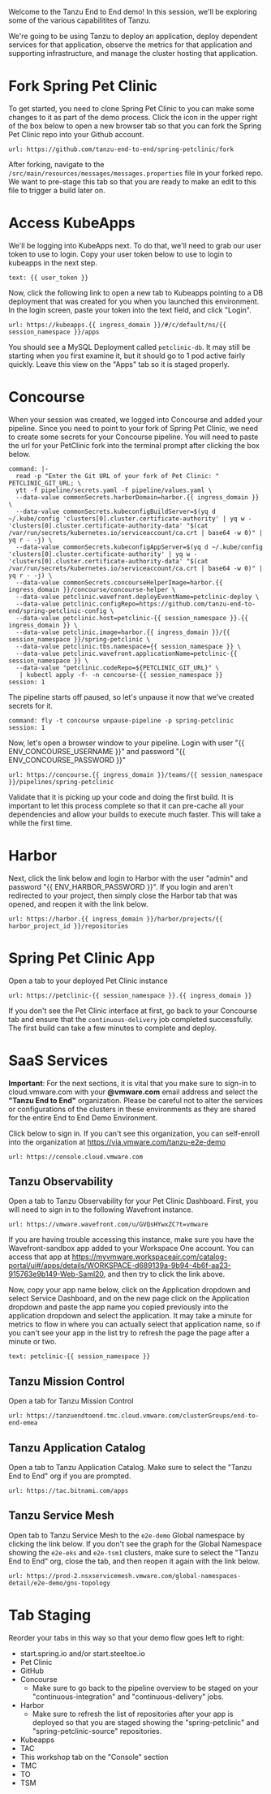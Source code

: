 Welcome to the Tanzu End to End demo!  In this session, we'll be exploring some of the various capabilitites of Tanzu.

We're going to be using Tanzu to deploy an application, deploy dependent services for that application, observe the metrics for that application and supporting infrastructure, and manage the cluster hosting that application.

# Fork Spring Pet Clinic
To get started, you need to clone Spring Pet Clinic to you can make some changes to it as part of the demo process.  Click the icon in the upper right of the box below to open a new browser tab so that you can fork the Spring Pet Clinic repo into your Github account.
```dashboard:open-url
url: https://github.com/tanzu-end-to-end/spring-petclinic/fork
```
After forking, navigate to the `/src/main/resources/messages/messages.properties` file in your forked repo.  We want to pre-stage this tab so that you are ready to make an edit to this file to trigger a build later on.

# Access KubeApps
We'll be logging into KubeApps next.  To do that, we'll need to grab our user token to use to login.  Copy your user token below to use to login to kubeapps in the next step.
```workshop:copy
text: {{ user_token }}
```

Now, click the following link to open a new tab to Kubeapps pointing to a DB deployment that was created for you when you launched this environment. In the login screen, paste your token into the text field, and click "Login".  
```dashboard:open-url
url: https://kubeapps.{{ ingress_domain }}/#/c/default/ns/{{ session_namespace }}/apps
```
You should see a MySQL Deployment called `petclinic-db`.  It may still be starting when you first examine it, but it should go to 1 pod active fairly quickly.  Leave this view on the "Apps" tab so it is staged properly.

# Concourse
When your session was created, we logged into Concourse and added your pipeline.  Since you need to point to your fork of Spring Pet Clinic, we need to create some secrets for your Concourse pipeline.  You will need to paste the url for your PetClinic fork into the terminal prompt after clicking the box below.
```terminal:execute
command: |-
  read -p "Enter the Git URL of your fork of Pet Clinic: " PETCLINIC_GIT_URL; \
  ytt -f pipeline/secrets.yaml -f pipeline/values.yaml \
  --data-value commonSecrets.harborDomain=harbor.{{ ingress_domain }} \
  --data-value commonSecrets.kubeconfigBuildServer=$(yq d ~/.kube/config 'clusters[0].cluster.certificate-authority' | yq w - 'clusters[0].cluster.certificate-authority-data' "$(cat /var/run/secrets/kubernetes.io/serviceaccount/ca.crt | base64 -w 0)" | yq r - -j) \
  --data-value commonSecrets.kubeconfigAppServer=$(yq d ~/.kube/config 'clusters[0].cluster.certificate-authority' | yq w - 'clusters[0].cluster.certificate-authority-data' "$(cat /var/run/secrets/kubernetes.io/serviceaccount/ca.crt | base64 -w 0)" | yq r - -j) \
  --data-value commonSecrets.concourseHelperImage=harbor.{{ ingress_domain }}/concourse/concourse-helper \
  --data-value petclinic.wavefront.deployEventName=petclinic-deploy \
  --data-value petclinic.configRepo=https://github.com/tanzu-end-to-end/spring-petclinic-config \
  --data-value petclinic.host=petclinic-{{ session_namespace }}.{{ ingress_domain }} \
  --data-value petclinic.image=harbor.{{ ingress_domain }}/{{ session_namespace }}/spring-petclinic \
  --data-value petclinic.tbs.namespace={{ session_namespace }} \
  --data-value petclinic.wavefront.applicationName=petclinic-{{ session_namespace }} \
  --data-value "petclinic.codeRepo=${PETCLINIC_GIT_URL}" \
   | kubectl apply -f- -n concourse-{{ session_namespace }}
session: 1
```
The pipeline starts off paused, so let's unpause it now that we've created secrets for it.
```terminal:execute
command: fly -t concourse unpause-pipeline -p spring-petclinic
session: 1
```

Now, let's open a browser window to your pipeline.  Login with user "{{ ENV_CONCOURSE_USERNAME }}" and password "{{ ENV_CONCOURSE_PASSWORD }}"
```dashboard:open-url
url: https://concourse.{{ ingress_domain }}/teams/{{ session_namespace }}/pipelines/spring-petclinic
```
Validate that it is picking up your code and doing the first build.  It is important to let this process complete so that it can pre-cache all your dependencies and allow your builds to execute much faster.  This will take a while the first time.

# Harbor
Next, click the link below and login to Harbor with the user "admin" and password "{{ ENV_HARBOR_PASSWORD }}".  If you login and aren't redirected to your project, then simply close the Harbor tab that was opened, and reopen it with the link below.
```dashboard:open-url
url: https://harbor.{{ ingress_domain }}/harbor/projects/{{ harbor_project_id }}/repositories
```

# Spring Pet Clinic App
Open a tab to your deployed Pet Clinic instance
```dashboard:open-url
url: https://petclinic-{{ session_namespace }}.{{ ingress_domain }}
```
If you don't see the Pet Clinic interface at first, go back to your Concourse tab and ensure that the `continuous-delivery` job completed successfully.  The first build can take a few minutes to complete and deploy.

# SaaS Services
**Important**: For the next sections, it is vital that you  make sure to sign-in to cloud.vmware.com with your **@vmware.com** email address and select the **"Tanzu End to End"** organization.  Please be careful not to alter the services or configurations of the clusters in these environments as they are shared for the entire End to End Demo Environment.

Click below to sign in.  If you can't see this organization, you can self-enroll into the organization at https://via.vmware.com/tanzu-e2e-demo
```dashboard:open-url
url: https://console.cloud.vmware.com
```

## Tanzu Observability
Open a tab to Tanzu Observability for your Pet Clinic Dashboard.  First, you will need to sign in to the following Wavefront instance.
```dashboard:open-url
url: https://vmware.wavefront.com/u/GVQsHYwxZC?t=vmware
```
If you are having trouble accessing this instance, make sure you have the Wavefront-sandbox app added to your Workspace One account.  You can access that app at https://myvmware.workspaceair.com/catalog-portal/ui#/apps/details/WORKSPACE-d689139a-9b94-4b6f-aa23-915763e9b149-Web-Saml20, and then try to click the link above.

Now, copy your app name below, click on the Application dropdown and select Service Dashboard, and on the new page click on the Application dropdown and paste the app name you copied previously into the application dropdown and select the application. It may take a minute for metrics to flow in where you can actually select that application name, so if you can't see your app in the list try to refresh the page the page after a minute or two.
```workshop:copy
text: petclinic-{{ session_namespace }}
```

## Tanzu Mission Control
Open a tab for Tanzu Mission Control
```dashboard:open-url
url: https://tanzuendtoend.tmc.cloud.vmware.com/clusterGroups/end-to-end-emea
```

## Tanzu Application Catalog
Open a tab to Tanzu Application Catalog.  Make sure to select the "Tanzu End to End" org if you are prompted.
```dashboard:open-url
url: https://tac.bitnami.com/apps
```

## Tanzu Service Mesh
Open tab to Tanzu Service Mesh to the `e2e-demo` Global namespace by clicking the link below.  If you don't see the graph for the Global Namespace showing the `e2e-eks` and `e2e-tsm1` clusters, make sure to select the "Tanzu End to End" org, close the tab, and then reopen it again with the link below.
```dashboard:open-url
url: https://prod-2.nsxservicemesh.vmware.com/global-namespaces-detail/e2e-demo/gns-topology
```

# Tab Staging
Reorder your tabs in this way so that your demo flow goes left to right:
* start.spring.io and/or start.steeltoe.io
* Pet Clinic
* GitHub
* Concourse
  * Make sure to go back to the pipeline overview to be staged on your "continuous-integration" and "continuous-delivery" jobs.
* Harbor
  * Make sure to refresh the list of repositories after your app is deployed so that you are staged showing the "spring-petclinic" and "spring-petclinic-source" repositories.
* Kubeapps
* TAC
* This workshop tab on the "Console" section
* TMC
* TO
* TSM
